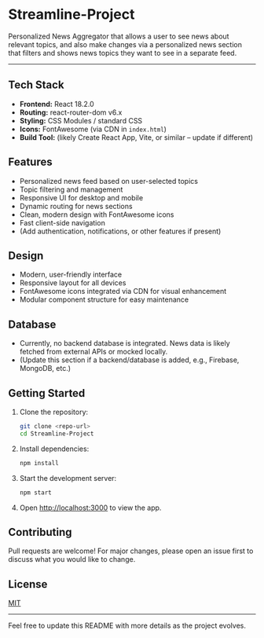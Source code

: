 # Streamline-Project

Personalized News Aggregator that allows a user to see news about relevant topics, and also make changes via a personalized news section that filters and shows news topics they want to see in a separate feed.

---

## Tech Stack
- **Frontend:** React 18.2.0
- **Routing:** react-router-dom v6.x
- **Styling:** CSS Modules / standard CSS
- **Icons:** FontAwesome (via CDN in `index.html`)
- **Build Tool:** (likely Create React App, Vite, or similar – update if different)

## Features
- Personalized news feed based on user-selected topics
- Topic filtering and management
- Responsive UI for desktop and mobile
- Dynamic routing for news sections
- Clean, modern design with FontAwesome icons
- Fast client-side navigation
- (Add authentication, notifications, or other features if present)

## Design
- Modern, user-friendly interface
- Responsive layout for all devices
- FontAwesome icons integrated via CDN for visual enhancement
- Modular component structure for easy maintenance

## Database
- Currently, no backend database is integrated. News data is likely fetched from external APIs or mocked locally.
- (Update this section if a backend/database is added, e.g., Firebase, MongoDB, etc.)

## Getting Started
1. Clone the repository:
   ```bash
   git clone <repo-url>
   cd Streamline-Project
   ```
2. Install dependencies:
   ```bash
   npm install
   ```
3. Start the development server:
   ```bash
   npm start
   ```
4. Open [http://localhost:3000](http://localhost:3000) to view the app.

## Contributing
Pull requests are welcome! For major changes, please open an issue first to discuss what you would like to change.

## License
[MIT](LICENSE)

---
Feel free to update this README with more details as the project evolves.

